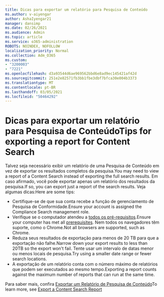 ```yaml
---
title: Dicas para exportar um relatório para Pesquisa de Conteúdo
ms.author: v-aiyengar
author: AshaIyengar21
manager: dansimp
ms.date: 02/26/2021
ms.audience: Admin
ms.topic: article
ms.service: o365-administration
ROBOTS: NOINDEX, NOFOLLOW
localization_priority: Normal
ms.collection: Adm_O365
ms.custom:
- "3200003"
- "7221"
ms.openlocfilehash: d3a93544d6ae969562bbd6e8ad9ec145421af42d
ms.sourcegitcommit: 251e2e82571fb3bb1fbe3dbf7bfca30e004b3373
ms.translationtype: MT
ms.contentlocale: pt-BR
ms.lasthandoff: 03/05/2021
ms.locfileid: "50464292"
---
```

# <a name="tips-for-exporting-a-report-for-content-search"></a><span data-ttu-id="26023-102">Dicas para exportar um relatório para Pesquisa de Conteúdo</span><span class="sxs-lookup"><span data-stu-id="26023-102">Tips for exporting a report for Content Search</span></span>

<span data-ttu-id="26023-103">Talvez seja necessário exibir um relatório de uma Pesquisa de Conteúdo em vez de exportar os resultados completos da pesquisa.</span><span class="sxs-lookup"><span data-stu-id="26023-103">You may need to view a report of a Content Search instead of exporting the full search results.</span></span> <span data-ttu-id="26023-104">Em caso afirmado, você pode exportar apenas um relatório dos resultados da pesquisa.</span><span class="sxs-lookup"><span data-stu-id="26023-104">If so, you can export just a report of the search results.</span></span> <span data-ttu-id="26023-105">Veja algumas dicas:</span><span class="sxs-lookup"><span data-stu-id="26023-105">Here are some tips:</span></span>

- <span data-ttu-id="26023-106">Certifique-se de que sua conta recebe a função de gerenciamento de Pesquisa de Conformidade.</span><span class="sxs-lookup"><span data-stu-id="26023-106">Ensure your account is assigned the Compliance Search management role.</span></span>
- <span data-ttu-id="26023-107">Verifique se o computador atendeu a [todos os pré-requisitos](https://go.microsoft.com/fwlink/?linkid=2102407).</span><span class="sxs-lookup"><span data-stu-id="26023-107">Ensure your computer has met all [prerequisites](https://go.microsoft.com/fwlink/?linkid=2102407).</span></span> <span data-ttu-id="26023-108">Nem todos os navegadores têm suporte, como o Chrome.</span><span class="sxs-lookup"><span data-stu-id="26023-108">Not all browsers are supported, such as Chrome.</span></span>
- <span data-ttu-id="26023-109">Reduza seus resultados de exportação para menos de 20 TB para que a exportação não falhe.</span><span class="sxs-lookup"><span data-stu-id="26023-109">Narrow down your export results to less than 20TB so the export won't fail.</span></span> <span data-ttu-id="26023-110">Tente usar um intervalo de datas menor ou menos locais de pesquisa.</span><span class="sxs-lookup"><span data-stu-id="26023-110">Try using a smaller date range or fewer search locations.</span></span>
- <span data-ttu-id="26023-111">A exportação de um relatório conta com o número máximo de relatórios que podem ser executados ao mesmo tempo.</span><span class="sxs-lookup"><span data-stu-id="26023-111">Exporting a report counts against the maximum number of reports that can run at the same time.</span></span>

<span data-ttu-id="26023-112">Para saber mais, confira [Exportar um Relatório de Pesquisa de Conteúdo](https://go.microsoft.com/fwlink/?linkid=2102409)</span><span class="sxs-lookup"><span data-stu-id="26023-112">To learn more, see [Export a Content Search Report](https://go.microsoft.com/fwlink/?linkid=2102409)</span></span>